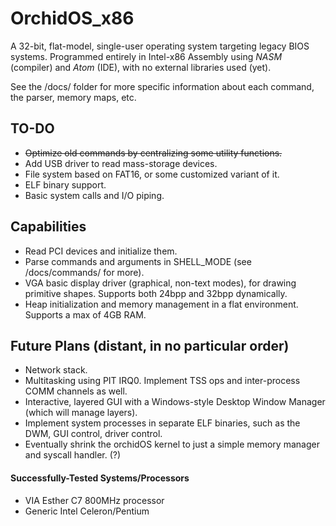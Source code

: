 # OrchidOS_x86
A 32-bit, flat-model, single-user operating system targeting legacy BIOS systems.
Programmed entirely in Intel-x86 Assembly using <i>NASM</i> (compiler) and <i>Atom</i> (IDE), with no external libraries used (yet).

See the /docs/ folder for more specific information about each command, the parser, memory maps, etc.

## TO-DO
- <strike>Optimize old commands by centralizing some utility functions.</strike>
- Add USB driver to read mass-storage devices.
- File system based on FAT16, or some customized variant of it.
- ELF binary support.
- Basic system calls and I/O piping.

## Capabilities
- Read PCI devices and initialize them.
- Parse commands and arguments in SHELL_MODE (see /docs/commands/ for more).
- VGA basic display driver (graphical, non-text modes), for drawing primitive shapes. Supports both 24bpp and 32bpp dynamically.
- Heap initialization and memory management in a flat environment. Supports a max of 4GB RAM.

## Future Plans (distant, in no particular order)
- Network stack.
- Multitasking using PIT IRQ0. Implement TSS ops and inter-process COMM channels as well.
- Interactive, layered GUI with a Windows-style Desktop Window Manager (which will manage layers).
- Implement system processes in separate ELF binaries, such as the DWM, GUI control, driver control.
- Eventually shrink the orchidOS kernel to just a simple memory manager and syscall handler. (?)

#### Successfully-Tested Systems/Processors
- VIA Esther C7 800MHz processor
- Generic Intel Celeron/Pentium

